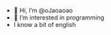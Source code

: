 - 👋 Hi, I’m @oJaoaoao
- 👀 I’m interested in programming
- I know a bit of english

<!---
oJaoaoao/oJaoaoao is a ✨ special ✨ repository because its `README.md` (this file) appears on your GitHub profile.
You can click the Preview link to take a look at your changes.
--->
